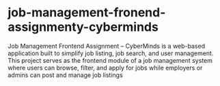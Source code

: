 # job-management-fronend-assignmenty-cyberminds
Job Management Frontend Assignment – CyberMinds is a web-based application built to simplify job listing, job search, and user management. This project serves as the frontend module of a job management system where users can browse, filter, and apply for jobs while employers or admins can post and manage job listings
